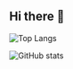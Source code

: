 ## Hi there 👋
![Top Langs](https://github-readme-stats.vercel.app/api/top-langs/?username=holdn2&layout=compact)

![GitHub stats](https://github-readme-stats.vercel.app/api?username=holdn2&show_icons=true&theme=radical)
